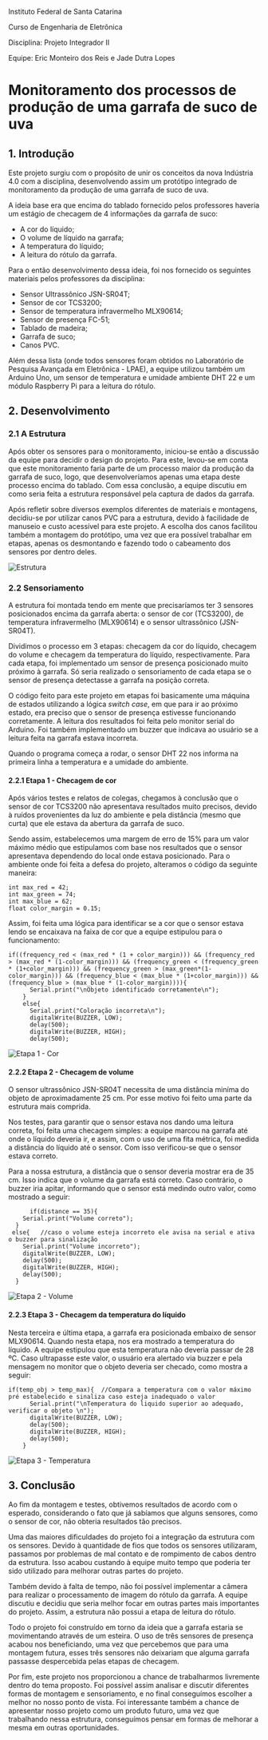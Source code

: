 Instituto Federal de Santa Catarina

Curso de Engenharia de Eletrônica

Disciplina: Projeto Integrador II

Equipe: Eric Monteiro dos Reis e Jade Dutra Lopes

# Monitoramento dos processos de produção de uma garrafa de suco de uva

## 1. Introdução
Este projeto surgiu com o propósito de unir os conceitos da nova Indústria 4.0 com a disciplina, desenvolvendo assim um protótipo integrado de monitoramento da produção de uma garrafa de suco de uva.

A ideia base era que encima do tablado fornecido pelos professores haveria um estágio de checagem de 4 informações da garrafa de suco:

 - A cor do líquido;
 - O volume de líquido na garrafa;
 - A temperatura do líquido;
 - A leitura do rótulo da garrafa.
 
 Para o então desenvolvimento dessa ideia, foi nos fornecido os seguintes materiais pelos professores da disciplina:
 
 - Sensor Ultrassônico JSN-SR04T;
 - Sensor de cor TCS3200;
 - Sensor de temperatura infravermelho  MLX90614;
 - Sensor de presença FC-51;
 - Tablado de madeira;
 - Garrafa de suco;
 - Canos PVC.

Além dessa lista (onde todos sensores foram obtidos no Laboratório de Pesquisa Avançada em Eletrônica - LPAE), a equipe utilizou também um Arduino Uno, um sensor de temperatura e umidade ambiente DHT 22 e um módulo Raspberry Pi para a leitura do rótulo.

## 2. Desenvolvimento
### 2.1 A Estrutura

Após obter os sensores para o monitoramento, iniciou-se então a discussão da equipe para decidir o design do projeto. Para este, levou-se em conta que este monitoramento faria parte de um processo maior da produção da garrafa de suco, logo,  que desenvolveríamos apenas uma etapa deste processo encima do tablado. Com essa conclusão, a equipe discutiu em como seria feita a estrutura responsável pela captura de dados da garrafa.

Após refletir sobre diversos exemplos diferentes de materiais e montagens, decidiu-se por utilizar canos PVC para a estrutura, devido à facilidade de manuseio e custo acessível para este projeto. A escolha dos canos facilitou também a montagem do protótipo, uma vez que era possível trabalhar em etapas, apenas os desmontando e fazendo todo o cabeamento dos sensores por dentro deles.

![Estrutura](http://oi64.tinypic.com/2vd5ipw.jpg)

### 2.2 Sensoriamento
A estrutura foi montada tendo em mente que precisaríamos ter 3 sensores posicionados encima da garrafa aberta: o sensor de cor (TCS3200), de temperatura infravermelho (MLX90614) e o sensor ultrassônico (JSN-SR04T).

Dividimos o processo em 3 etapas: checagem da cor do líquido, checagem do volume e checagem da temperatura do líquido, respectivamente. Para cada etapa, foi implementado um sensor de presença posicionado muito próximo à garrafa. Só seria realizado o sensoriamento de cada etapa se o sensor de presença detectasse a garrafa na posição correta.

O código feito para este projeto em etapas foi basicamente uma máquina de estados utilizando a lógica *switch case*, em que para ir ao próximo estado, era preciso que o sensor de presença estivesse funcionando corretamente. A leitura dos resultados foi feita pelo monitor serial do Arduino. Foi também implementado um buzzer que indicava ao usuário se a leitura feita na garrafa estava incorreta.

Quando o programa começa a rodar, o sensor DHT 22 nos informa na primeira linha a temperatura e a umidade do ambiente.

#### 2.2.1 Etapa 1 - Checagem de cor
Após vários testes e relatos de colegas, chegamos à conclusão que o sensor de cor TCS3200 não apresentava resultados muito precisos, devido à ruídos provenientes da luz do ambiente e pela distância (mesmo que curta) que ele estava da abertura da garrafa de suco.

Sendo assim, estabelecemos uma margem de erro de 15% para um valor máximo médio que estipulamos com base nos resultados que o sensor apresentava dependendo do local onde estava posicionado. Para o ambiente onde foi feita a defesa do projeto, alteramos o código da seguinte maneira:

    int max_red = 42;    
    int max_green = 74;
    int max_blue = 62;
    float color_margin = 0.15;

Assim, foi feita uma lógica para identificar se a cor que o sensor estava lendo se encaixava na faixa de cor que a equipe estipulou para o funcionamento:

    if((frequency_red < (max_red * (1 + color_margin))) && (frequency_red > (max_red * (1-color_margin))) && (frequency_green < (frequency_green * (1+color_margin))) && (frequency_green > (max_green*(1-color_margin))) && (frequency_blue < (max_blue * (1+color_margin))) && (frequency_blue > (max_blue * (1-color_margin)))){
          Serial.print("\nObjeto identificado corretamente\n");
        }
        else{
          Serial.print("Coloração incorreta\n");
          digitalWrite(BUZZER, LOW);
          delay(500);
          digitalWrite(BUZZER, HIGH); 
          delay(500); 

![Etapa 1 - Cor](http://oi65.tinypic.com/suvjgz.jpg)

#### 2.2.2 Etapa 2 - Checagem de volume
O sensor ultrassônico JSN-SR04T necessita de uma distância miníma do objeto de aproximadamente 25 cm. Por esse motivo foi feito uma parte da estrutura mais comprida.

Nos testes, para garantir que o sensor estava nos dando uma leitura correta, foi feita uma checagem simples: a equipe marcou na garrafa até onde o líquido deveria ir, e assim, com o uso de uma fita métrica, foi medida a distância do líquido até o sensor. Com isso verificou-se que o sensor estava correto.

Para a nossa estrutura, a distância que o sensor deveria mostrar era de 35 cm. Isso indica que o volume da garrafa está correto. Caso contrário, o buzzer iria apitar, informando que o sensor está medindo outro valor, como mostrado a seguir:

          if(distance == 35){
        Serial.print("Volume correto");
      }
     else{   //caso o volume esteja incorreto ele avisa na serial e ativa o buzzer para sinalização
        Serial.print("Volume incorreto");
        digitalWrite(BUZZER, LOW);
        delay(500);
        digitalWrite(BUZZER, HIGH); 
        delay(500); 
      }

 ![Etapa 2 - Volume](http://oi65.tinypic.com/qxa2d1.jpg)

#### 2.2.3 Etapa 3 - Checagem da temperatura do líquido

Nesta terceira e última etapa, a garrafa era posicionada embaixo de sensor MLX90614. Quando nesta etapa, nos era mostrado a temperatura do líquido. A equipe estipulou que esta temperatura não deveria passar de 28 ºC. Caso ultrapasse este valor, o usuário era alertado via buzzer e pela mensagem no monitor que o objeto deveria ser checado, como mostra a seguir:

    if(temp_obj > temp_max){  //Compara a temperatura com o valor máximo pré estabelecido e sinaliza caso esteja inadequado o valor
          Serial.print("\nTemperatura do liquido superior ao adequado, verificar o objeto \n");
          digitalWrite(BUZZER, LOW);
          delay(500);
          digitalWrite(BUZZER, HIGH); 
          delay(500); 
        }
![Etapa 3 - Temperatura](http://oi64.tinypic.com/17via9.jpg)
## 3. Conclusão
Ao fim da montagem e testes, obtivemos resultados de acordo com o esperado, considerando o fato que já sabíamos que alguns sensores, como o sensor de cor, não obteria resultados tão precisos.

Uma das maiores dificuldades do projeto foi a integração da estrutura com os sensores. Devido à quantidade de fios que todos os sensores utilizaram, passamos por problemas de mal contato e de rompimento de cabos dentro da estrutura. Isso acabou custando à equipe muito tempo que poderia ter sido utilizado para melhorar outras partes do projeto.

Também devido à falta de tempo, não foi possível implementar a câmera para realizar o processamento de imagem do rótulo da garrafa. A equipe discutiu e decidiu que seria melhor focar em outras partes mais importantes do projeto. Assim, a estrutura não possui a etapa de leitura do rótulo.

Todo o projeto foi construído em torno da ideia que a garrafa estaria se movimentando através de um esteira. O uso de três sensores de presença acabou nos beneficiando, uma vez que percebemos que para uma montagem futura, esses três sensores não deixariam que alguma garrafa passasse despercebida pelas etapas de checagem.

Por fim, este projeto nos proporcionou a chance de trabalharmos livremente dentro do tema proposto. Foi possível assim analisar e discutir diferentes formas de montagem e sensoriamento, e no final conseguímos escolher a melhor no nosso ponto de vista. Foi interessante também a chance de apresentar nosso projeto como um produto futuro, uma vez que trabalhando nessa estrutura, conseguímos pensar em formas de melhorar a mesma em outras oportunidades.
